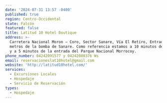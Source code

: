 ```yaml
---
date: '2024-07-31 13:57 -0400'
published: true
region: Centro-Occidental
state: Falcón
featured: false
title: Latitud 10 Hotel Boutique
address: >-
  Carretera Nacional Moron – Coro, Sector Sanare, Vía El Retiro, Entrada a 100
  metros de la bomba de Sanare. Como referencia estamos a 10 minutos de Tucacas
  y a 5 minutos de la entrada del Parque Nacional Morrocoy.
phone_number: 04242091577 y 04242088376 Ws
email: reservacioneslat10hotel@gmail.com
website: 'http://latitud10hotel.com/'
services:
  - Excursiones Locales
  - Hospedaje
  - Servicio de Reservación
types:
  - Hospedaje
---
```

